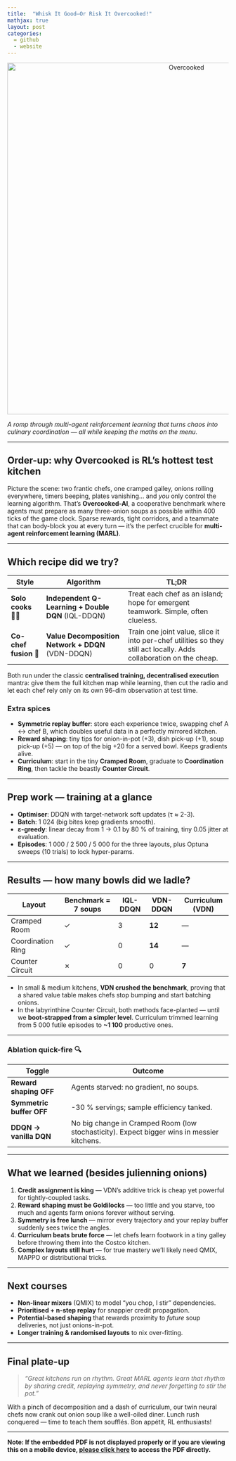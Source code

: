 ```yaml
---
title:  "Whisk It Good—Or Risk It Overcooked!"
mathjax: true
layout: post
categories: 
  = github
  - website
---
```


<div style="text-align: center;">
  <img src="http://kodendaal.github.io/assets/overcooked.png" alt="Overcooked" style="width: 800px; height: auto;">
</div>

*A romp through multi-agent reinforcement learning that turns chaos into culinary coordination — all while keeping the maths on the menu.*  

---

## Order-up: why Overcooked is RL’s hottest test kitchen  

Picture the scene: two frantic chefs, one cramped galley, onions rolling everywhere, timers beeping, plates vanishing… and *you* only control the learning algorithm. That’s **Overcooked-AI**, a cooperative benchmark where agents must prepare as many three-onion soups as possible within 400 ticks of the game clock. Sparse rewards, tight corridors, and a teammate that can body-block you at every turn — it’s the perfect crucible for **multi-agent reinforcement learning (MARL)**.   

---

## Which recipe did we try?  

| Style | Algorithm | TL;DR |
|-------|-----------|-------|
| **Solo cooks** 👩‍🍳 | **Independent Q-Learning + Double DQN** (IQL-DDQN) | Treat each chef as an island; hope for emergent teamwork. Simple, often clueless. |
| **Co-chef fusion** 🤝 | **Value Decomposition Network + DDQN** (VDN-DDQN) | Train one joint value, slice it into per-chef utilities so they still act locally. Adds collaboration on the cheap. |  

Both run under the classic **centralised training, decentralised execution** mantra: give them the full kitchen map while learning, then cut the radio and let each chef rely only on its own 96-dim observation at test time.   

### Extra spices  

* **Symmetric replay buffer**: store each experience twice, swapping chef A ↔ chef B, which doubles useful data in a perfectly mirrored kitchen.  
* **Reward shaping**: tiny tips for onion-in-pot (+3), dish pick-up (+1), soup pick-up (+5) — on top of the big +20 for a served bowl. Keeps gradients alive.  
* **Curriculum**: start in the tiny **Cramped Room**, graduate to **Coordination Ring**, then tackle the beastly **Counter Circuit**.   

---

## Prep work — training at a glance  

* **Optimiser**: DDQN with target-network soft updates (τ ≈ 2-3).  
* **Batch**: 1 024 (big bites keep gradients smooth).  
* **ε-greedy**: linear decay from 1 → 0.1 by 80 % of training, tiny 0.05 jitter at evaluation.  
* **Episodes**: 1 000 / 2 500 / 5 000 for the three layouts, plus Optuna sweeps (10 trials) to lock hyper-params.   

---

## Results — how many bowls did we ladle?  

| Layout | Benchmark = 7 soups | IQL-DDQN | VDN-DDQN | Curriculum (VDN) |
|--------|--------------------|----------|----------|-------------------|
| Cramped Room | ✓ | 3 | **12** | — |
| Coordination Ring | ✓ | 0 | **14** | — |
| Counter Circuit | ✗ | 0 | 0 | **7** |

* In small & medium kitchens, **VDN crushed the benchmark**, proving that a shared value table makes chefs stop bumping and start batching onions.  
* In the labyrinthine Counter Circuit, both methods face-planted — until we **boot-strapped from a simpler level**. Curriculum trimmed learning from 5 000 futile episodes to **~1 100** productive ones.   

---

### Ablation quick-fire 🔍  

| Toggle | Outcome |
|--------|---------|
| **Reward shaping OFF** | Agents starved: no gradient, no soups. |
| **Symmetric buffer OFF** | -30 % servings; sample efficiency tanked. |
| **DDQN → vanilla DQN** | No big change in Cramped Room (low stochasticity). Expect bigger wins in messier kitchens. |   

---

## What we learned (besides julienning onions)

1. **Credit assignment is king** — VDN’s additive trick is cheap yet powerful for tightly-coupled tasks.  
2. **Reward shaping must be Goldilocks** — too little and you starve, too much and agents farm onions forever without serving.  
3. **Symmetry is free lunch** — mirror every trajectory and your replay buffer suddenly sees twice the angles.  
4. **Curriculum beats brute force** — let chefs learn footwork in a tiny galley before throwing them into the Costco kitchen.  
5. **Complex layouts still hurt** — for true mastery we’ll likely need QMIX, MAPPO or distributional tricks.   

---

## Next courses  

* **Non-linear mixers** (QMIX) to model “you chop, I stir” dependencies.  
* **Prioritised + n-step replay** for snappier credit propagation.  
* **Potential-based shaping** that rewards proximity to *future* soup deliveries, not just onions-in-pot.  
* **Longer training & randomised layouts** to nix over-fitting.  

---

## Final plate-up  

> *“Great kitchens run on rhythm. Great MARL agents learn that rhythm by sharing credit, replaying symmetry, and never forgetting to stir the pot.”*  

With a pinch of decomposition and a dash of curriculum, our twin neural chefs now crank out onion soup like a well-oiled diner. Lunch rush conquered — time to teach them soufflés. Bon appétit, RL enthusiasts!

---

**Note: If the embedded PDF is not displayed properly or if you are viewing this on a mobile device, <a href="https://kodendaal.github.io/assets/CS7642_RL___Project_3_final.pdf" target="_blank">please click here</a> to access the PDF directly.**

<div id="adobe-dc-view" style="width: 100%;"></div>
<script src="https://acrobatservices.adobe.com/view-sdk/viewer.js"></script>
<script type="text/javascript">
	document.addEventListener("adobe_dc_view_sdk.ready", function(){ 
		var adobeDCView = new AdobeDC.View({clientId: "68b5f3c3d85c4899b9d64db2ada1f842", divId: "adobe-dc-view"});
		adobeDCView.previewFile({
			content:{location: {url: "https://kodendaal.github.io/assets/CS7642_RL___Project_3_final.pdf"}},
			metaData:{fileName: "CS7642_RL___Project_3_final"}
		}, {embedMode: "IN_LINE"});
	});
</script>
